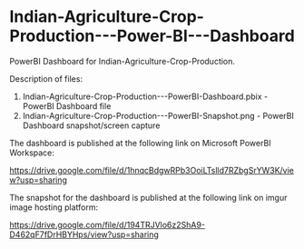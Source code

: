 # Indian-Agriculture-Crop-Production---Power-BI---Dashboard

PowerBI Dashboard for Indian-Agriculture-Crop-Production.

Description of files:

1. Indian-Agriculture-Crop-Production---PowerBI-Dashboard.pbix - PowerBI Dashboard file
2. Indian-Agriculture-Crop-Production---PowerBI-Snapshot.png - PowerBI Dashboard snapshot/screen capture


The dashboard is published at the following link on Microsoft PowerBI Workspace:

https://drive.google.com/file/d/1hnqcBdgwRPb3OoiLTslld7RZbgSrYW3K/view?usp=sharing

The snapshot for the dashboard is published at the following link on imgur image hosting platform:

https://drive.google.com/file/d/194TRJVlo6z2ShA9-D462qF7fDrHBYHps/view?usp=sharing
